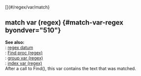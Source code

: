 []{#/regex/var/match}    
## match var (regex) {#match-var-regex byondver="510"}    
**See also:**    
:   [regex datum](/ref/regex.md)    
:   [Find proc (regex)](/ref/regex/proc/Find.md)    
:   [group var (regex)](/ref/regex/var/group.md)    
:   [index var (regex)](/ref/regex/var/index.md)    
After a call to Find(), this var contains the text that was matched.  